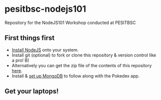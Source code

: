 # pesitbsc-nodejs101
Repository for the NodeJS101 Workshop conducted at PESITBSC

## First things first

* [Install NodeJS](SettingUpNodeJS.md) onto your system.
* Install git (optional) to fork or clone this repository & version control like a pro! B)
* Alternatively you can get the zip file of the contents of this repository [here](https://github.com/abinavseelan/pesitbsc-nodejs101/archive/master.zip).
* Install & [set up MongoDB](SettingUpMongoDB.md) to follow along with the Pokedex app.

## Get your laptops!
